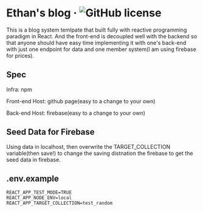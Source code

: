 # Ethan's blog &middot; ![GitHub license](https://img.shields.io/badge/license-MIT-blue.svg)

This is a blog system temlpate that built fully with reactive programming paradigm in React. And the front-end is decoupled well with the backend so that anyone should have easy time implementing it with one's back-end with just one endpoint for data and one member system(I am using firebase for prices).

## Spec

Infra: npm

Front-end Host: github page(easy to a change to your own)

Back-end Host: firebase(easy to a change to your own)

## Seed Data for Firebase

Using data in localhost, then overwrite the TARGET_COLLECTION variable(then save!) to change the saving distnation the firebase to get the seed data in firebase.

## .env.example

```
REACT_APP_TEST_MODE=TRUE
REACT_APP_NODE_ENV=local
REACT_APP_TARGET_COLLECTION=test_random
```
